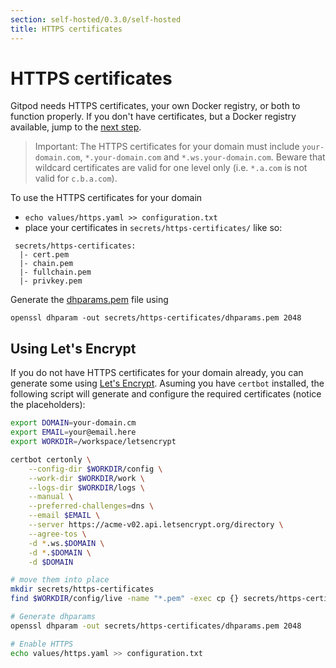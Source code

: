 ```yaml
---
section: self-hosted/0.3.0/self-hosted
title: HTTPS certificates
---
```


# HTTPS certificates

Gitpod needs HTTPS certificates, your own Docker registry, or both to function properly. If you don't have certificates, but a Docker registry available, jump to the [next step](./docker-registry/).

> Important: The HTTPS certificates for your domain must include `your-domain.com`, `*.your-domain.com` and `*.ws.your-domain.com`. Beware that wildcard certificates are valid for one level only (i.e. `*.a.com` is not valid for `c.b.a.com`).

To use the HTTPS certificates for your domain

- `echo values/https.yaml >> configuration.txt`
- place your certificates in `secrets/https-certificates/` like so:

```
 secrets/https-certificates:
  |- cert.pem
  |- chain.pem
  |- fullchain.pem
  |- privkey.pem
```

Generate the [dhparams.pem](https://security.stackexchange.com/questions/94390/whats-the-purpose-of-dh-parameters) file using

```
openssl dhparam -out secrets/https-certificates/dhparams.pem 2048
```

## Using Let's Encrypt

If you do not have HTTPS certificates for your domain already, you can generate some using [Let's Encrypt](https://medium.com/@saurabh6790/generate-wildcard-ssl-certificate-using-lets-encrypt-certbot-273e432794d7).
Asuming you have `certbot` installed, the following script will generate and configure the required certificates (notice the placeholders):

```bash
export DOMAIN=your-domain.cm
export EMAIL=your@email.here
export WORKDIR=/workspace/letsencrypt

certbot certonly \
    --config-dir $WORKDIR/config \
    --work-dir $WORKDIR/work \
    --logs-dir $WORKDIR/logs \
    --manual \
    --preferred-challenges=dns \
    --email $EMAIL \
    --server https://acme-v02.api.letsencrypt.org/directory \
    --agree-tos \
    -d *.ws.$DOMAIN \
    -d *.$DOMAIN \
    -d $DOMAIN

# move them into place
mkdir secrets/https-certificates
find $WORKDIR/config/live -name "*.pem" -exec cp {} secrets/https-certificates \;

# Generate dhparams
openssl dhparam -out secrets/https-certificates/dhparams.pem 2048

# Enable HTTPS
echo values/https.yaml >> configuration.txt
```
